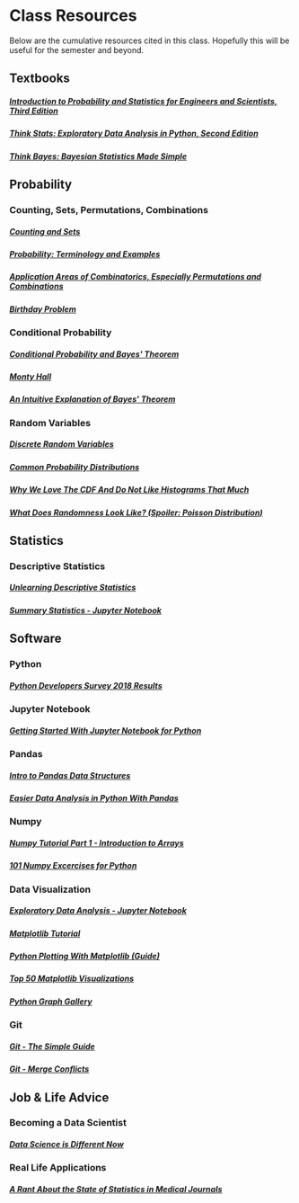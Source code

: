 # Class Resources

Below are the cumulative resources cited in this class. Hopefully this will be useful for the semester and beyond.

## Textbooks

##### [Introduction to Probability and Statistics for Engineers and Scientists, Third Edition](http://www.r-5.org/files/books/computers/algo-list/statistics/Sheldon_Ross-Introduction_to_Probability_and_Statistics-EN.pdf)  


##### [Think Stats: Exploratory Data Analysis in Python, Second Edition](http://greenteapress.com/thinkstats2/thinkstats2.pdf)

##### [Think Bayes: Bayesian Statistics Made Simple](http://www.greenteapress.com/thinkbayes/thinkbayes.pdf)

## Probability

### Counting, Sets, Permutations, Combinations

##### [Counting and Sets](https://ocw.mit.edu/courses/mathematics/18-05-introduction-to-probability-and-statistics-spring-2014/readings/MIT18_05S14_Reading1b.pdf)  

##### [Probability: Terminology and Examples](https://ocw.mit.edu/courses/mathematics/18-05-introduction-to-probability-and-statistics-spring-2014/readings/MIT18_05S14_Reading2.pdf)  

##### [Application Areas of Combinatorics, Especially Permutations and Combinations](https://pdfs.semanticscholar.org/ffc6/601b91268f6bbfa7426055b38f91eb2d11ea.pdf)  


##### [Birthday Problem](https://en.wikipedia.org/wiki/Birthday_problem)

### Conditional Probability

##### [Conditional Probability and Bayes' Theorem](https://ocw.mit.edu/courses/mathematics/18-05-introduction-to-probability-and-statistics-spring-2014/readings/MIT18_05S14_Reading3.pdf)  

##### [Monty Hall](https://www.youtube.com/watch?v=9vRUxbzJZ9Y)


##### [An Intuitive Explanation of Bayes' Theorem](https://betterexplained.com/articles/an-intuitive-and-short-explanation-of-bayes-theorem/)

### Random Variables

##### [Discrete Random Variables](https://ocw.mit.edu/courses/mathematics/18-05-introduction-to-probability-and-statistics-spring-2014/readings/MIT18_05S14_Reading4a.pdf)

##### [Common Probability Distributions](http://blog.cloudera.com/blog/2015/12/common-probability-distributions-the-data-scientists-crib-sheet/)

##### [Why We Love The CDF And Do Not Like Histograms That Much](https://www.andata.at/en/software-blog-reader/why-we-love-the-cdf-and-do-not-like-histograms-that-much.html)

##### [What Does Randomness Look Like? (Spoiler: Poisson Distribution)](https://www.wired.com/2012/12/what-does-randomness-look-like/)

## Statistics

### Descriptive Statistics

##### [Unlearning Descriptive Statistics](http://debrouwere.org/2017/02/01/unlearning-descriptive-statistics)

##### [Summary Statistics - Jupyter Notebook](https://github.com/rasbt/data-science-tutorial/blob/master/code/summary-stats.ipynb)


## Software

### Python  
##### [Python Developers Survey 2018 Results](https://www.jetbrains.com/research/python-developers-survey-2018)

### Jupyter Notebook


##### [Getting Started With Jupyter Notebook for Python](https://medium.com/codingthesmartway-com-blog/getting-started-with-jupyter-notebook-for-python-4e7082bd5d46)

### Pandas

##### [Intro to Pandas Data Structures](http://gregreda.com/2013/10/26/intro-to-pandas-data-structures/)

##### [Easier Data Analysis in Python With Pandas](https://www.dataschool.io/easier-data-analysis-with-pandas/)

### Numpy

##### [Numpy Tutorial Part 1 - Introduction to Arrays](https://www.machinelearningplus.com/python/numpy-tutorial-part1-array-python-examples/)

##### [101 Numpy Excercises for Python](https://www.machinelearningplus.com/python/101-numpy-exercises-python/)

### Data Visualization

##### [Exploratory Data Analysis - Jupyter Notebook](https://github.com/rasbt/data-science-tutorial/blob/master/code/eda.ipynb)

##### [Matplotlib Tutorial](http://www.scipy-lectures.org/intro/matplotlib/matplotlib.html)


##### [Python Plotting With Matplotlib (Guide)](https://realpython.com/python-matplotlib-guide)

##### [Top 50 Matplotlib Visualizations](https://www.machinelearningplus.com/plots/top-50-matplotlib-visualizations-the-master-plots-python)

##### [Python Graph Gallery](https://python-graph-gallery.com)

### Git

##### [Git - The Simple Guide](http://rogerdudler.github.io/git-guide/)

##### [Git - Merge Conflicts](https://stackoverflow.com/questions/10697463/resolve-git-merge-conflicts-in-favor-of-their-changes-during-a-pull)

## Job & Life Advice

### Becoming a Data Scientist

##### [Data Science is Different Now](https://veekaybee.github.io/2019/02/13/data-science-is-different)

### Real Life Applications

##### [A Rant About the State of Statistics in Medical Journals](https://twitter.com/Chris_Auld/status/1099342790826254336)
